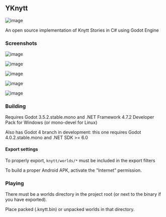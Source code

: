 ## YKnytt

![image](screenshots/cover.png)

An open source implementation of Knytt Stories in C# using Godot Engine

### Screenshots

![image](screenshots/screen6.png)

![image](screenshots/screen5.png)

![image](screenshots/screen3.png)

![image](screenshots/screen4.png)

![image](screenshots/screen1.png)

### Building

Requires Godot 3.5.2.stable.mono and .NET Framework 4.7.2 Developer Pack for Windows (or mono-devel for Linux)

Also has Godot 4 branch in development: this one requires Godot 4.0.2.stable.mono and .NET SDK >= 6.0

#### Export settings

To properly export, `knytt/worlds/*` must be included in the export filters

To build a proper Android APK, activate the "Internet" permission.

### Playing

There must be a worlds directory in the project root (or next to the binary if you have exported).

Place packed (.knytt.bin) or unpacked worlds in that directory.
